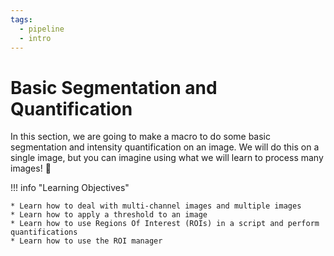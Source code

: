 ```yaml
---
tags:
  - pipeline
  - intro
---
```

# Basic Segmentation and Quantification

In this section, we are going to make a macro to do some basic segmentation and
intensity quantification on an image. We will do this on a single image, but you
can imagine using what we will learn to process many images! :rocket:

!!! info "Learning Objectives"

    * Learn how to deal with multi-channel images and multiple images
    * Learn how to apply a threshold to an image
    * Learn how to use Regions Of Interest (ROIs) in a script and perform quantifications
    * Learn how to use the ROI manager
